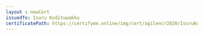 ```yaml
--- 
layout : newCert 
issuedTo: Isuru Kodituwakku 
certificatePath: https://certifyme.online/img/cert/agilencr2020/IsuruKodituwakku_25496.png
--- 
```

